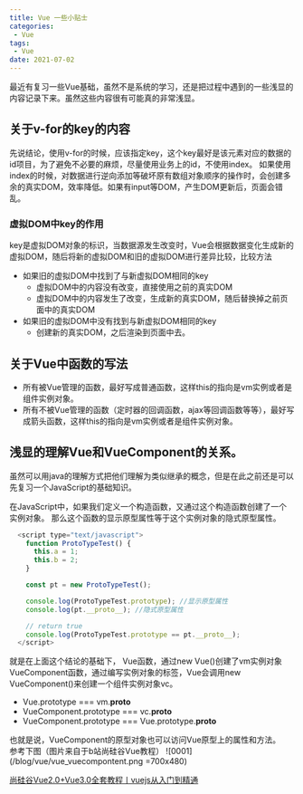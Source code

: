 ```yaml
---
title: Vue 一些小贴士
categories: 
 - Vue
tags:
 - Vue
date: 2021-07-02
---
```


最近有复习一些Vue基础，虽然不是系统的学习，还是把过程中遇到的一些浅显的内容记录下来。虽然这些内容很有可能真的非常浅显。

## 关于v-for的key的内容

先说结论，使用v-for的时候，应该指定key，这个key最好是该元素对应的数据的id项目，为了避免不必要的麻烦，尽量使用业务上的id，不使用index。 
如果使用index的时候，对数据进行逆向添加等破坏原有数组对象顺序的操作时，会创建多余的真实DOM，效率降低。如果有input等DOM，产生DOM更新后，页面会错乱。

### 虚拟DOM中key的作用
key是虚拟DOM对象的标识，当数据源发生改变时，Vue会根据数据变化生成新的虚拟DOM，随后将新的虚拟DOM和旧的虚拟DOM进行差异比较，比较方法
* 如果旧的虚拟DOM中找到了与新虚拟DOM相同的key
  * 虚拟DOM中的内容没有改变，直接使用之前的真实DOM
  * 虚拟DOM中的内容发生了改变，生成新的真实DOM，随后替换掉之前页面中的真实DOM
* 如果旧的虚拟DOM中没有找到与新虚拟DOM相同的key
  * 创建新的真实DOM，之后渲染到页面中去。


## 关于Vue中函数的写法
* 所有被Vue管理的函数，最好写成普通函数，这样this的指向是vm实例或者是组件实例对象。
* 所有不被Vue管理的函数（定时器的回调函数，ajax等回调函数等等），最好写成箭头函数，这样this的指向是vm实例或者是组件实例对象。

## 浅显的理解Vue和VueComponent的关系。
虽然可以用java的理解方式把他们理解为类似继承的概念，但是在此之前还是可以先复习一个JavaScript的基础知识。

在JavaScript中，如果我们定义一个构造函数，又通过这个构造函数创建了一个实例对象。
那么这个函数的显示原型属性等于这个实例对象的隐式原型属性。
```javascript
  <script type="text/javascript">
    function ProtoTypeTest() {
      this.a = 1;
      this.b = 2;
    }

    const pt = new ProtoTypeTest();

    console.log(ProtoTypeTest.prototype); //显示原型属性
    console.log(pt.__proto__); //隐式原型属性

    // return true
    console.log(ProtoTypeTest.prototype == pt.__proto__);
  </script>
```
就是在上面这个结论的基础下，
Vue函数，通过new Vue()创建了vm实例对象
VueComponent函数，通过编写实例对象的标签，Vue会调用new VueComponent()来创建一个组件实例对象vc。

* Vue.prototype === vm.__proto__
* VueComponent.prototype === vc.__proto__
* VueComponent.prototype === Vue.prototype.__proto__

也就是说，VueComponent的原型对象也可以访问Vue原型上的属性和方法。  
参考下图（图片来自于b站尚硅谷Vue教程） 
![0001](/blog/vue/vue_vuecompontent.png =700x480)

[尚硅谷Vue2.0+Vue3.0全套教程丨vuejs从入门到精通](https://www.bilibili.com/video/BV1Zy4y1K7SH?p=59) 



